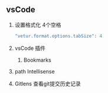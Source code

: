 ## vsCode

1. 设置格式化 4个空格

   ```javascript
   "vetur.format.options.tabSize": 4 
   ```

2. vsCode 插件

   1. Bookmarks
2. path Intellisense
   
3. Gitlens 查看git提交历史记录

    

